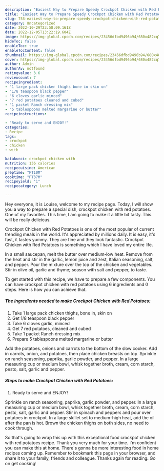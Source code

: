 ```yaml
---
description: "Easiest Way to Prepare Speedy Crockpot Chicken with Red Potatoes"
title: "Easiest Way to Prepare Speedy Crockpot Chicken with Red Potatoes"
slug: 758-easiest-way-to-prepare-speedy-crockpot-chicken-with-red-potatoes
category: Uncategorized
date: 2022-10-29T23:58:09.161Z
date: 2022-12-05T13:22:19.604Z
image: https://img-global.cpcdn.com/recipes/23456dfbd9496b94/680x482cq70/crockpot-chicken-with-red-potatoes-recipe-main-photo.jpg
hideToc: false
enableToc: true
enableTocContent: false
thumbnail: https://img-global.cpcdn.com/recipes/23456dfbd9496b94/680x482cq70/crockpot-chicken-with-red-potatoes-recipe-main-photo.jpg
cover: https://img-global.cpcdn.com/recipes/23456dfbd9496b94/680x482cq70/crockpot-chicken-with-red-potatoes-recipe-main-photo.jpg
author: Admin
authorAv: notfound
ratingvalue: 3.6
reviewcount: 7
recipeingredient:
- "1 large pack chicken thighs bone in skin on"
- "1/8 teaspoon black pepper"
- "6 cloves garlic minced"
- "7 red potatoes cleaned and cubed"
- "1 packet Ranch dressing mix"
- "5 tablespoons melted margarine or butter"
recipeinstructions:

- "Ready to serve and ENJOY!"
categories:
- Recipe
tags:
- crockpot
- chicken
- with

katakunci: crockpot chicken with 
nutrition: 136 calories
recipecuisine: American
preptime: "PT10M"
cooktime: "PT37M"
recipeyield: "1"
recipecategory: Lunch

---
```



Hey everyone, it is Louise, welcome to my recipe page. Today, I will show you a way to prepare a special dish, crockpot chicken with red potatoes. One of my favorites. This time, I am going to make it a little bit tasty. This will be really delicious.

Crockpot Chicken with Red Potatoes is one of the most popular of current trending meals in the world. It's appreciated by millions daily. It is easy, it's fast, it tastes yummy. They are fine and they look fantastic. Crockpot Chicken with Red Potatoes is something which I have loved my entire life.

In a small saucepan, melt the butter over medium-low heat. Remove from the heat and stir in the garlic, lemon juice and zest, Italian seasoning, salt, and pepper. Pour the mixture over the top of the chicken and vegetables. Stir in olive oil, garlic and thyme; season with salt and pepper, to taste.


To get started with this recipe, we have to prepare a few components. You can have crockpot chicken with red potatoes using 6 ingredients and 0 steps. Here is how you can achieve that.

<!--inarticleads1-->

##### The ingredients needed to make Crockpot Chicken with Red Potatoes:

1. Take 1 large pack chicken thighs, bone in, skin on
1. Get 1/8 teaspoon black pepper
1. Take 6 cloves garlic, minced
1. Get 7 red potatoes, cleaned and cubed
1. Take 1 packet Ranch dressing mix
1. Prepare 5 tablespoons melted margarine or butter


Add the potatoes, onions and carrots to the bottom of the slow cooker. Add in carrots, onion, and potatoes, then place chicken breasts on top. Sprinkle on ranch seasoning, paprika, garlic powder, and pepper. In a large measuring cup or medium bowl, whisk together broth, cream, corn starch, pesto, salt, garlic and pepper. 

<!--inarticleads2-->

##### Steps to make Crockpot Chicken with Red Potatoes:


1. Ready to serve and ENJOY!

Sprinkle on ranch seasoning, paprika, garlic powder, and pepper. In a large measuring cup or medium bowl, whisk together broth, cream, corn starch, pesto, salt, garlic and pepper. Stir in spinach and peppers and pour over potatoes in crockpot. In a large skillet set to medium-high heat, add the oil after the pan is hot. Brown the chicken thighs on both sides, no need to cook through. 

So that's going to wrap this up with this exceptional food crockpot chicken with red potatoes recipe. Thank you very much for your time. I'm confident you can make this at home. There's gonna be more interesting food in home recipes coming up. Remember to bookmark this page in your browser, and share it to your family, friends and colleague. Thanks again for reading. Go on get cooking!
